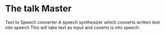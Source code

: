 # The talk Master
Text to Speech converter
A speech synthesizer which converts written text into speech
This will take text as input and coverts is into speech.
